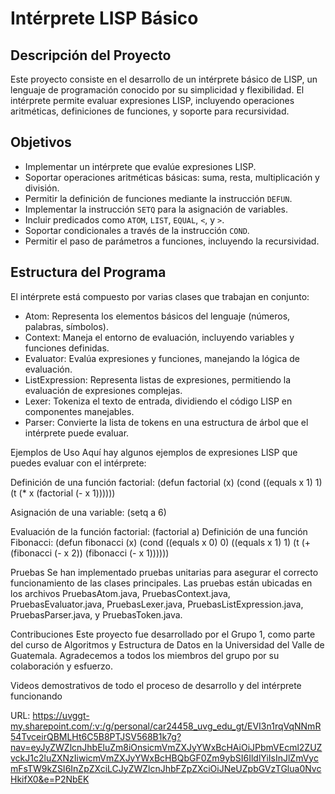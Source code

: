 # Intérprete LISP Básico

## Descripción del Proyecto
Este proyecto consiste en el desarrollo de un intérprete básico de LISP, un lenguaje de programación conocido por su simplicidad y flexibilidad. El intérprete permite evaluar expresiones LISP, incluyendo operaciones aritméticas, definiciones de funciones, y soporte para recursividad.

## Objetivos
- Implementar un intérprete que evalúe expresiones LISP.
- Soportar operaciones aritméticas básicas: suma, resta, multiplicación y división.
- Permitir la definición de funciones mediante la instrucción `DEFUN`.
- Implementar la instrucción `SETQ` para la asignación de variables.
- Incluir predicados como `ATOM`, `LIST`, `EQUAL`, `<`, y `>`.
- Soportar condicionales a través de la instrucción `COND`.
- Permitir el paso de parámetros a funciones, incluyendo la recursividad.

## Estructura del Programa
El intérprete está compuesto por varias clases que trabajan en conjunto:

- Atom: Representa los elementos básicos del lenguaje (números, palabras, símbolos).
- Context: Maneja el entorno de evaluación, incluyendo variables y funciones definidas.
- Evaluator: Evalúa expresiones y funciones, manejando la lógica de evaluación.
- ListExpression: Representa listas de expresiones, permitiendo la evaluación de expresiones complejas.
- Lexer: Tokeniza el texto de entrada, dividiendo el código LISP en componentes manejables.
- Parser: Convierte la lista de tokens en una estructura de árbol que el intérprete puede evaluar.

Ejemplos de Uso
Aquí hay algunos ejemplos de expresiones LISP que puedes evaluar con el intérprete:

Definición de una función factorial:
(defun factorial (x) (cond ((equals x 1) 1) (t (* x (factorial (- x 1))))))

Asignación de una variable:
(setq a 6)

Evaluación de la función factorial:
(factorial a)
Definición de una función Fibonacci:
(defun fibonacci (x) (cond ((equals x 0) 0) ((equals x 1) 1) (t (+ (fibonacci (- x 2)) (fibonacci (- x 1))))))

Pruebas
Se han implementado pruebas unitarias para asegurar el correcto funcionamiento de las clases principales. Las pruebas están ubicadas en los archivos PruebasAtom.java, PruebasContext.java, PruebasEvaluator.java, PruebasLexer.java, PruebasListExpression.java, PruebasParser.java, y PruebasToken.java.

Contribuciones
Este proyecto fue desarrollado por el Grupo 1, como parte del curso de Algoritmos y Estructura de Datos en la Universidad del Valle de Guatemala. Agradecemos a todos los miembros del grupo por su colaboración y esfuerzo.


Videos demostrativos de todo el proceso de desarrollo y del intérprete funcionando

URL: https://uvggt-my.sharepoint.com/:v:/g/personal/car24458_uvg_edu_gt/EVI3n1rqVqNNmR54TvceirQBMLHt6C5B8PTJSV568B1k7g?nav=eyJyZWZlcnJhbEluZm8iOnsicmVmZXJyYWxBcHAiOiJPbmVEcml2ZUZvckJ1c2luZXNzIiwicmVmZXJyYWxBcHBQbGF0Zm9ybSI6IldlYiIsInJlZmVycmFsTW9kZSI6InZpZXciLCJyZWZlcnJhbFZpZXciOiJNeUZpbGVzTGlua0NvcHkifX0&e=P2NbEK
